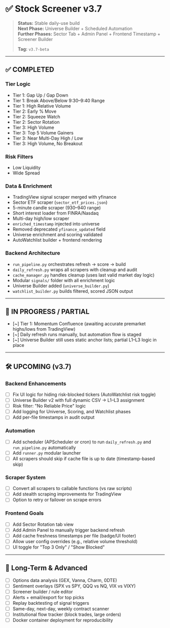 # ✅ Stock Screener v3.7

> **Status:** Stable daily-use build  
> **Next Phase:** Universe Builder + Scheduled Automation  
> **Further Phases:** Sector Tab + Admin Panel + Frontend Timestamp + Screener Builder  
>  
> **Tag:** `v3.7-beta`

---

## ✅ COMPLETED

### Tier Logic
- Tier 1: Gap Up / Gap Down  
- Tier 1: Break Above/Below 9:30–9:40 Range  
- Tier 1: High Relative Volume  
- Tier 2: Early % Move  
- Tier 2: Squeeze Watch  
- Tier 2: Sector Rotation  
- Tier 3: High Volume  
- Tier 3: Top 5 Volume Gainers  
- Tier 3: Near Multi-Day High / Low  
- Tier 3: High Volume, No Breakout  

### Risk Filters
- Low Liquidity  
- Wide Spread  

### Data & Enrichment
- TradingView signal scraper merged with yfinance  
- Sector ETF scraper (`sector_etf_prices.json`)  
- 5-minute candle scraper (930–940 range)  
- Short interest loader from FINRA/Nasdaq  
- Multi-day high/low scraper  
- `enriched_timestamp` injected into universe  
- Removed deprecated `yfinance_updated` field  
- Universe enrichment and scoring validated  
- AutoWatchlist builder + frontend rendering  

### Backend Architecture
- `run_pipeline.py` orchestrates refresh → score → build  
- `daily_refresh.py` wraps all scrapers with cleanup and audit  
- `cache_manager.py` handles cleanup (uses last valid market day logic)  
- Modular `signals/` folder with all enrichment logic  
- Universe Builder added (`universe_builder.py`)  
- `watchlist_builder.py` builds filtered, scored JSON output  

---

## 🔄 IN PROGRESS / PARTIAL

- [~] Tier 1: Momentum Confluence (awaiting accurate premarket highs/lows from TradingView)  
- [~] Daily refresh runs manually, but automation flow is staged  
- [~] Universe Builder still uses static anchor lists; partial L1–L3 logic in place  

---

## 🛠️ UPCOMING (v3.7)

### Backend Enhancements
- [ ] Fix UI logic for hiding risk-blocked tickers (AutoWatchlist risk toggle)  
- [ ] Universe Builder v2 with full dynamic CSV → L1–L3 assignment  
- [ ] Risk filter: "No Reliable Price" logic  
- [ ] Add logging for Universe, Scoring, and Watchlist phases  
- [ ] Add per-file timestamps in audit output  

### Automation
- [ ] Add scheduler (APScheduler or cron) to run `daily_refresh.py` and `run_pipeline.py` automatically  
- [ ] Add `runner.py` modular launcher  
- [ ] All scrapers should skip if cache file is up to date (timestamp-based skip)  

### Scraper System
- [ ] Convert all scrapers to callable functions (vs raw scripts)  
- [ ] Add stealth scraping improvements for TradingView  
- [ ] Option to retry or failover on scrape errors  

### Frontend Goals
- [ ] Add Sector Rotation tab view  
- [ ] Add Admin Panel to manually trigger backend refresh  
- [ ] Add cache freshness timestamps per file (badge/UI footer)  
- [ ] Allow user config overrides (e.g., relative volume threshold)  
- [ ] UI toggle for "Top 3 Only" / "Show Blocked"  

---

## 🧪 Long-Term & Advanced

- [ ] Options data analysis (GEX, Vanna, Charm, 0DTE)  
- [ ] Sentiment overlays (SPX vs SPY, QQQ vs NQ, VIX vs VIXY)  
- [ ] Screener builder / rule editor  
- [ ] Alerts + email/export for top picks  
- [ ] Replay backtesting of signal triggers  
- [ ] Same-day, next-day, weekly contract scanner  
- [ ] Institutional flow tracker (block trades, large orders)  
- [ ] Docker container deployment for reproducibility  
